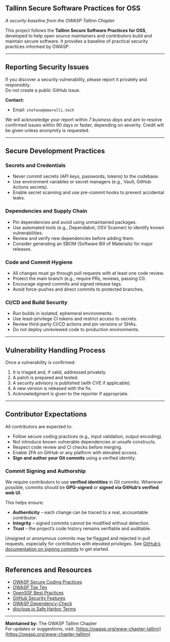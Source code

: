 ## Tallinn Secure Software Practices for OSS

_A security baseline from the OWASP Tallinn Chapter_

This project follows the **Tallinn Secure Software Practices for OSS**, developed to help open source maintainers and contributors build and maintain secure software. It provides a baseline of practical security practices informed by OWASP.

---

## Reporting Security Issues

If you discover a security vulnerability, please report it privately and responsibly.  
Do not create a public GitHub issue.

**Contact:**  
- Email: `stefano@amorelli.tech`  

We will acknowledge your report within *7 business days* and aim to resolve confirmed issues within 90 days or faster, depending on severity. Credit will be given unless anonymity is requested.

---

## Secure Development Practices

### Secrets and Credentials
- Never commit secrets (API keys, passwords, tokens) to the codebase.
- Use environment variables or secret managers (e.g., Vault, GitHub Actions secrets).
- Enable secret scanning and use pre-commit hooks to prevent accidental leaks.

### Dependencies and Supply Chain
- Pin dependencies and avoid using unmaintained packages.
- Use automated tools (e.g., Dependabot, OSV Scanner) to identify known vulnerabilities.
- Review and verify new dependencies before adding them.
- Consider generating an SBOM (Software Bill of Materials) for major releases.

### Code and Commit Hygiene
- All changes must go through pull requests with at least one code review.
- Protect the main branch (e.g., require PRs, reviews, passing CI).
- Encourage signed commits and signed release tags.
- Avoid force-pushes and direct commits to protected branches.

### CI/CD and Build Security
- Run builds in isolated, ephemeral environments.
- Use least-privilege CI tokens and restrict access to secrets.
- Review third-party CI/CD actions and pin versions or SHAs.
- Do not deploy unreviewed code to production environments.

---

## Vulnerability Handling Process

Once a vulnerability is confirmed:

1. It is triaged and, if valid, addressed privately.
2. A patch is prepared and tested.
3. A security advisory is published (with CVE if applicable).
4. A new version is released with the fix.
5. Acknowledgment is given to the reporter if appropriate.

---

## Contributor Expectations

All contributors are expected to:

- Follow secure coding practices (e.g., input validation, output encoding).
- Not introduce known vulnerable dependencies or unsafe constructs.
- Respect code review and CI checks before merging.
- Enable 2FA on GitHub or any platform with elevated access.
- **Sign and author your Git commits** using a verified identity.

### Commit Signing and Authorship

We require contributors to use **verified identities** in Git commits. Whenever possible, commits should be **GPG-signed** or **signed via GitHub’s verified web UI**.

This helps ensure:

- **Authenticity** – each change can be traced to a real, accountable contributor.
- **Integrity** – signed commits cannot be modified without detection.
- **Trust** – the project’s code history remains verifiable and auditable.

Unsigned or anonymous commits may be flagged and rejected in pull requests, especially for contributors with elevated privileges. See [GitHub’s documentation on signing commits](https://docs.github.com/en/authentication/managing-commit-signature-verification/about-commit-signature-verification) to get started.

---

## References and Resources

- [OWASP Secure Coding Practices](https://owasp.org/www-project-secure-coding-practices/)
- [OWASP Top Ten](https://owasp.org/www-project-top-ten/)
- [OpenSSF Best Practices](https://openssf.org/best-practices/)
- [GitHub Security Features](https://docs.github.com/en/code-security)
- [OWASP Dependency-Check](https://owasp.org/www-project-dependency-check/)
- [disclose.io Safe Harbor Terms](https://disclose.io/)

---

**Maintained by:** The OWASP Tallinn Chapter  
For updates or suggestions, visit: [https://owasp.org/www-chapter-tallinn](https://owasp.org/www-chapter-tallinn)
